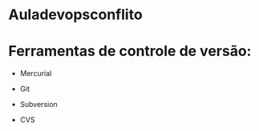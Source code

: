 # Auladevopsconflito
# Ferramentas de controle de versão:

* Mercurial

* Git

* Subversion

* CVS
